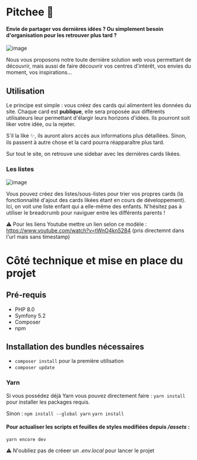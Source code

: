 # Pitchee 🍑

#### Envie de partager vos dernières idées ? Ou simplement besoin d'organisation pour les retrouver plus tard ? 

![image](https://user-images.githubusercontent.com/47384185/116794730-8f0edc00-aacf-11eb-8301-353989e0dd38.png)


Nous vous proposons notre toute dernière solution web vous permettant de découvrir, mais aussi de faire découvrir vos centres d'intérêt, vos envies du moment, vos inspirations... 

## Utilisation

Le principe est simple : vous créez des cards qui alimentent les données du site. Chaque card est **publique**, elle sera proposée aux différents utilisateurs leur permettant d'élargir leurs horizons d'idées. Ils pourront soit liker votre idée, ou la rejeter. 

S'il la like ✨, ils auront alors accès aux informations plus détaillées. Sinon, ils passent à autre chose et la card pourra réapparaître plus tard. 

Sur tout le site, on retrouve une sidebar avec les dernières cards likées. 

### Les listes 

![image](https://user-images.githubusercontent.com/47384185/117547793-de09c380-b031-11eb-80cc-c0a714c76dd0.png)

Vous pouvez créez des listes/sous-listes pour trier vos propres cards (la fonctionnalité d'ajout des cards likées étant en cours de développement). Ici, on voit une liste enfant qui a elle-même des enfants. N'hésitez pas à utiliser le breadcrumb pour naviguer entre les différents parents !

⚠️ Pour les liens Youtube mettre un lien selon ce modèle : https://www.youtube.com/watch?v=tWnO4kn5284 (pris directemnt dans l'url mais sans timestamp)


# Côté technique et mise en place du projet

## Pré-requis 
* PHP 8.0
* Symfony 5.2
* Composer 
* npm 

## Installation des bundles nécessaires
* ``composer install`` pour la première utilisation
* ``composer update``

### Yarn 

Si vous possédez déjà Yarn vous pouvez directement faire : 
``yarn install`` pour installer les packages requis. 

Sinon : 
``npm install --global yarn``
``yarn install``

#### Pour actualiser les scripts et feuilles de styles modifiées depuis */assets* :
``yarn encore dev``

⚠️ N'oubliez pas de créeer un *.env.local* pour lancer le projet 
